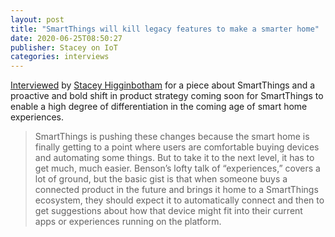 ```yaml
---
layout: post
title: "SmartThings will kill legacy features to make a smarter home"
date: 2020-06-25T08:50:27
publisher: Stacey on IoT
categories: interviews
---
```


[Interviewed][ln1] by [Stacey Higginbotham][ln2] for a piece about SmartThings and a proactive and bold shift in product strategy coming soon for SmartThings to enable a high degree of differentiation in the coming age of smart home experiences.

> SmartThings is pushing these changes because the smart home is finally getting to a point where users are comfortable buying devices and automating some things. But to take it to the next level, it has to get much, much easier. Benson’s lofty talk of “experiences,” covers a lot of ground, but the basic gist is that when someone buys a connected product in the future and brings it home to a SmartThings ecosystem, they should expect it to automatically connect and then to get suggestions about how that device might fit into their current apps or experiences running on the platform.

[ln1]: https://staceyoniot.com/smartthings-will-kill-legacy-features-to-make-a-smarter-home/ "SmartThings will kill legacy features to make a smarter home"
[ln2]: https://staceyoniot.com/ "Stacey on IoT"

